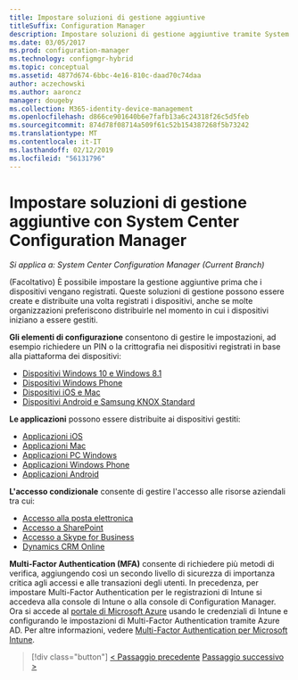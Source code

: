 ```yaml
---
title: Impostare soluzioni di gestione aggiuntive
titleSuffix: Configuration Manager
description: Impostare soluzioni di gestione aggiuntive tramite System Center Configuration Manager.
ms.date: 03/05/2017
ms.prod: configuration-manager
ms.technology: configmgr-hybrid
ms.topic: conceptual
ms.assetid: 4877d674-6bbc-4e16-810c-daad70c74daa
author: aczechowski
ms.author: aaroncz
manager: dougeby
ms.collection: M365-identity-device-management
ms.openlocfilehash: d866ce901640b6e7fafb13a6c24318f26c5d5feb
ms.sourcegitcommit: 874d78f08714a509f61c52b154387268f5b73242
ms.translationtype: MT
ms.contentlocale: it-IT
ms.lasthandoff: 02/12/2019
ms.locfileid: "56131796"
---
```

# <a name="set-up-additional-management-with-system-center-configuration-manager"></a>Impostare soluzioni di gestione aggiuntive con System Center Configuration Manager

*Si applica a: System Center Configuration Manager (Current Branch)*

(Facoltativo) È possibile impostare la gestione aggiuntive prima che i dispositivi vengano registrati. Queste soluzioni di gestione possono essere create e distribuite una volta registrati i dispositivi, anche se molte organizzazioni preferiscono distribuirle nel momento in cui i dispositivi iniziano a essere gestiti.

**Gli elementi di configurazione** consentono di gestire le impostazioni, ad esempio richiedere un PIN o la crittografia nei dispositivi registrati in base alla piattaforma dei dispositivi:
- [Dispositivi Windows 10 e Windows 8.1](create-configuration-items-for-windows-8.1-and-windows-10-devices-managed-without-the-client.md)
- [Dispositivi Windows Phone](create-configuration-items-for-windows-phone-devices-managed-without-the-client.md)
- [Dispositivi iOS e Mac](create-configuration-items-for-ios-and-mac-os-x-devices-managed-without-the-client.md)
- [Dispositivi Android e Samsung KNOX Standard](create-configuration-items-for-android-and-samsung-knox-devices-managed-without-the-client.md)

**Le applicazioni** possono essere distribuite ai dispositivi gestiti:
- [Applicazioni iOS](creating-ios-applications.md)
- [Applicazioni Mac](../../apps/get-started/creating-mac-computer-applications.md)
- [Applicazioni PC Windows](../../apps/get-started/creating-windows-applications.md)
- [Applicazioni Windows Phone](creating-windows-phone-applications.md)
- [Applicazioni Android](creating-android-applications.md)

**L'accesso condizionale** consente di gestire l'accesso alle risorse aziendali tra cui:  
- [Accesso alla posta elettronica](manage-email-access.md)
- [Accesso a SharePoint](manage-sharepoint-online-access.md)
- [Accesso a Skype for Business](manage-skype-for-business-online-access.md)
- [Dynamics CRM Online](manage-dynamics-crm-online-access.md)

**Multi-Factor Authentication (MFA)** consente di richiedere più metodi di verifica, aggiungendo così un secondo livello di sicurezza di importanza critica agli accessi e alle transazioni degli utenti.
In precedenza, per impostare Multi-Factor Authentication per le registrazioni di Intune si accedeva alla console di Intune o alla console di Configuration Manager. Ora si accede al [portale di Microsoft Azure](https://manage.windowsazure.com) usando le credenziali di Intune e configurando le impostazioni di Multi-Factor Authentication tramite Azure AD. Per altre informazioni, vedere [Multi-Factor Authentication per Microsoft Intune](https://aka.ms/mfa_ad).

> [!div class="button"]
> [< Passaggio precedente](enable-platform-enrollment.md)  [Passaggio successivo >](verify-mdm-configuration.md)

